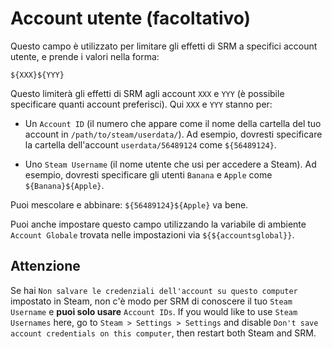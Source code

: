 # Account utente (facoltativo)

Questo campo è utilizzato per limitare gli effetti di SRM a specifici account utente, e prende i valori nella forma:

`${XXX}${YYY}`

Questo limiterà gli effetti di SRM agli account `XXX` e `YYY` (è possibile specificare quanti account preferisci). Qui `XXX` e `YYY` stanno per:

* Un `Account ID` (il numero che appare come il nome della cartella del tuo account in `/path/to/steam/userdata/`). Ad esempio, dovresti specificare la cartella dell'account `userdata/56489124` come `${56489124}`.

* Uno `Steam Username` (il nome utente che usi per accedere a Steam). Ad esempio, dovresti specificare gli utenti `Banana` e `Apple` come `${Banana}${Apple}`.

Puoi mescolare e abbinare: `${56489124}${Apple}` va bene.

Puoi anche impostare questo campo utilizzando la variabile di ambiente `Account Globale` trovata nelle impostazioni via `${${accountsglobal}}`.

## Attenzione

Se hai `Non salvare le credenziali dell'account su questo computer` impostato in Steam, non c'è modo per SRM di conoscere il tuo `Steam Username` e **puoi solo usare** `Account IDs`. If you would like to use `Steam Usernames` here, go to `Steam > Settings > Settings` and disable `Don't save account credentials on this computer`, then restart both Steam and SRM.
